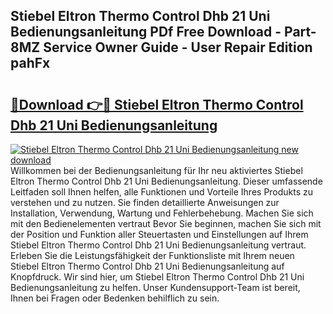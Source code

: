 ## Stiebel Eltron Thermo Control Dhb 21 Uni Bedienungsanleitung PDf Free Download - Part-8MZ Service Owner Guide - User Repair Edition pahFx

# <h2><a href="http://df5s65t.blite.top/?on=Stiebel+Eltron+Thermo+Control+Dhb+21+Uni+Bedienungsanleitung">🔗Download 👉🔴 Stiebel Eltron Thermo Control Dhb 21 Uni Bedienungsanleitung</a></h2>

[![Stiebel Eltron Thermo Control Dhb 21 Uni Bedienungsanleitung new download](https://i.imgur.com/lujVjoI.png)](http://df5s65t.blite.top/?on=Stiebel+Eltron+Thermo+Control+Dhb+21+Uni+Bedienungsanleitung)
Willkommen bei der Bedienungsanleitung für Ihr neu aktiviertes Stiebel Eltron Thermo Control Dhb 21 Uni Bedienungsanleitung. Dieser umfassende Leitfaden soll Ihnen helfen, alle Funktionen und Vorteile Ihres Produkts zu verstehen und zu nutzen. Sie finden detaillierte Anweisungen zur Installation, Verwendung, Wartung und Fehlerbehebung. Machen Sie sich mit den Bedienelementen vertraut Bevor Sie beginnen, machen Sie sich mit der Position und Funktion aller Steuertasten und Einstellungen auf Ihrem Stiebel Eltron Thermo Control Dhb 21 Uni Bedienungsanleitung vertraut. Erleben Sie die Leistungsfähigkeit der Funktionsliste mit Ihrem neuen Stiebel Eltron Thermo Control Dhb 21 Uni Bedienungsanleitung auf Knopfdruck. Wir sind hier, um Stiebel Eltron Thermo Control Dhb 21 Uni Bedienungsanleitung zu helfen. Unser Kundensupport-Team ist bereit, Ihnen bei Fragen oder Bedenken behilflich zu sein.
